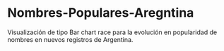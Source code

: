 # Nombres-Populares-Aregntina
Visualización de tipo Bar chart race para la evolución en popularidad de nombres en nuevos registros de Argentina.
